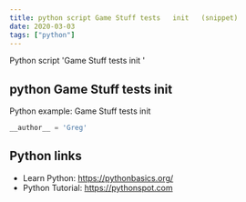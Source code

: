 ```yaml
---
title: python script Game Stuff tests   init   (snippet)
date: 2020-03-03
tags: ["python"]
---
```

Python script 'Game Stuff tests   init  '


## python Game Stuff tests   init  

Python example: Game Stuff tests   init  

```python
__author__ = 'Greg'


```

## Python links

- Learn Python: https://pythonbasics.org/
- Python Tutorial: https://pythonspot.com
